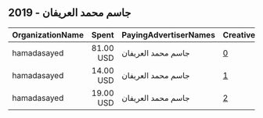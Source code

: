 ## 2019 - جاسم محمد العريفان 
|OrganizationName|Spent|PayingAdvertiserNames|CreativeUrls|Impressions|Genders|AgeBrackets|CountryCodes|BillingAddresses|CandidateBallotInformation|
|:---|---:|:---|:---|---:|:---|:---|:---|:---|:---|
|hamadasayed|81.00 USD|جاسم محمد العريفان|[0](https://www.snap.com/political-ads/asset/fd6b5bd30ae8058d906ebc44769a0ce94a300bf9ac2f218ae8d7c3a43bd729d2?mediaType=mp4)|64,576||21+|kuwait|"khetan,khatan,83002,KW"||
|hamadasayed|14.00 USD|جاسم محمد العريفان|[1](https://www.snap.com/political-ads/asset/a39350efac177689719797ec06d487db5dece8a3ce35ce26e5c06aae5138981a?mediaType=mp4)|11,246||21+|kuwait|"khetan,khatan,83002,KW"||
|hamadasayed|19.00 USD|جاسم محمد العريفان|[2](https://www.snap.com/political-ads/asset/2a47b02465367adc65eaf097c5eb825ab8e53f75092affe41b9da0d2bbe5f3df?mediaType=mp4)|14,951||21+|kuwait|"khetan,khatan,83002,KW"||
